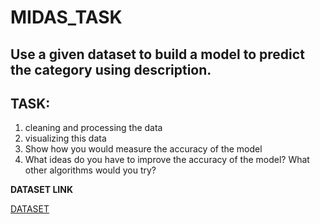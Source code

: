 # MIDAS_TASK

## Use a given dataset to build a model to predict the category using description.

## TASK:
1. cleaning and processing the data
1. visualizing this data
1. Show how you would measure the accuracy of the model
1. What ideas do you have to improve the accuracy of the model? What other algorithms would you try?



**DATASET LINK**

[DATASET](https://docs.google.com/spreadsheets/d/1pLv0fNE4WHokpJHUIs-FTVnmI9STgog05e658qEON0I/edit?usp=sharing)
